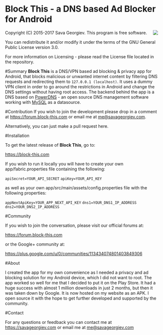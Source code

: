 Block This - a DNS based Ad Blocker for Android
==========================

<img src="https://block-this.com/static/images/block-this-ad-blocker-logo-normal.png" align="right" />


Copyright (C) 2015-2017 Sava Georgiev. This program is free software.

You can redistribute it and/or modify
it under the terms of the GNU General Public License version 3.0.

For more information on Licensing - please read the License file located in the repository.

#Summary
**Block This** is a DNS/VPN based ad blocking & privacy app for Android, that blocks malicious or unwanted internet content by filtering DNS requests and redirecting them to `127.0.0.1 (localhost)`. It uses a dummy VPN client in order to go around the restrictions in Android and change the DNS settings without having root access. The backend behind the app is a DNS based on [PowerDNS](https://www.powerdns.com/) - an open source DNS management software working with [MySQL](https://mysql.com) as a datasource.  

#Contribution
If you wish to join the development please drop in a comment at https://forum.block-this.com or email me at me@savageorgiev.com.

Alternatively, you can just make a pull request here.

#Installation

To get the latest release of **Block This**, go to:

  https://block-this.com

If you wish to run it locally you will have to create your own app/fabric.properties file containing the following:

`apiSecret=YOUR_API_SECRET`
`apiKey=YOUR_API_KEY`

as well as your own app/src/main/assets/config.properties file with the following properties:

`appNextApiKey=YOUR_APP_NEXT_API_KEY`
`dns1=YOUR_DNS1_IP_ADDRESS`
`dns2=YOUR_DNS2_IP_ADDRESS`

#Community

If you wish to join the conversation, please visit our official forums at:

  https://forum.block-this.com

or the Google+ community at:

  https://plus.google.com/u/0/communities/113434074801403849306

#About

I created the app for my own convenience as I needed a privacy and ad blocking solution for my Android device, which I did not want to root. The app worked so well for me that I decided to put it on the Play Store. It had a huge success with almost 1 million downloads in just 2 months, but then it was taken down by Google. It is now hosted on my website as an APK. I open source it with the hope to get further developed and supported by the community.

#Contact 

For any questions or feedback you can contact me at https://savageorgiev.com or email me at me@savageorgiev.com
